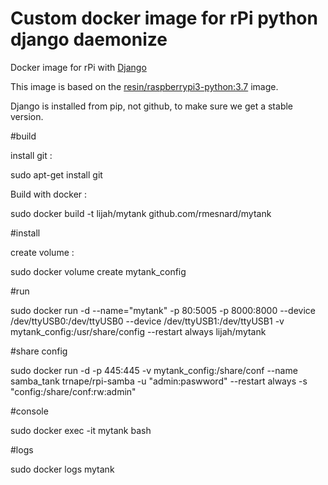 # Custom docker image for rPi python django daemonize

Docker image for rPi with [Django](https://www.djangoproject.com/) 

This image is based on the [resin/raspberrypi3-python:3.7](https://hub.docker.com/r/resin/raspberrypi3-python/)
image. 

Django is installed from pip, not github, to make sure we get a stable
version. 

#build

install git :

sudo apt-get install git

Build with docker :

sudo docker build -t lijah/mytank github.com/rmesnard/mytank 


#install

create volume :

sudo docker volume create mytank_config

#run

sudo docker run -d --name="mytank" -p 80:5005 -p 8000:8000 --device /dev/ttyUSB0:/dev/ttyUSB0 --device /dev/ttyUSB1:/dev/ttyUSB1 -v mytank_config:/usr/share/config --restart always lijah/mytank


#share config

sudo docker run -d -p 445:445 -v mytank_config:/share/conf --name samba_tank trnape/rpi-samba -u "admin:paswword" --restart always -s "config:/share/conf:rw:admin"

#console

sudo docker exec -it mytank bash

#logs

sudo docker logs mytank


